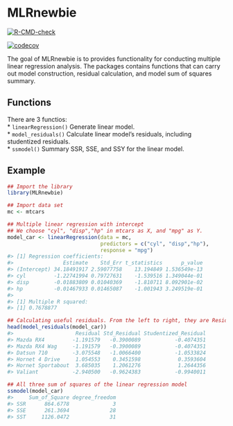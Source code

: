 
# MLRnewbie

<!-- badges: start -->

[![R-CMD-check](https://github.com/AmIACommonGuy/MLRnewbie/workflows/R-CMD-check/badge.svg)](https://github.com/AmIACommonGuy/MLRnewbie/actions)

[![codecov](https://codecov.io/gh/AmIACommonGuy/MLRnewbie/branch/main/graph/badge.svg?token=P9T8UX5W02)](https://codecov.io/gh/AmIACommonGuy/MLRnewbie)
<!-- badges: end -->

The goal of MLRnewbie is to provides functionality for conducting
multiple linear regression analysis. The packages contains functions
that can carry out model construction, residual calculation, and model
sum of squares summary.

## Functions

There are 3 functios:  
\* `linearRegression()` Generate linear model.  
\* `model_residuals()` Calculate linear model’s residuals, including
studentized residuals.  
\* `ssmodel()` Summary SSR, SSE, and SSY for the linear model.

## Example

``` r
## Import the library
library(MLRnewbie)

## Import data set
mc <- mtcars
```

``` r
## Multiple linear regression with intercept
## We choose "cyl", "disp","hp" in mtcars as X, and "mpg" as Y.
model_car <- linearRegression(data = mc, 
                              predictors = c("cyl", "disp","hp"),
                              response = "mpg")
#> [1] Regression coefficients: 
#>                Estimate    Std_Err t_statistics      p_value
#> (Intercept) 34.18491917 2.59077758    13.194849 1.536549e-13
#> cyl         -1.22741994 0.79727631    -1.539516 1.349044e-01
#> disp        -0.01883809 0.01040369    -1.810711 8.092901e-02
#> hp          -0.01467933 0.01465087    -1.001943 3.249519e-01
#> 
#> [1] Multiple R squared: 
#> [1] 0.7678877
```

``` r
## Calculating useful residuals. From the left to right, they are Residual, Std_Residual, and Studentized_Residual.
head(model_residuals(model_car))
#>                    Residual Std_Residual Studentized_Residual
#> Mazda RX4         -1.191579   -0.3900089           -0.4074351
#> Mazda RX4 Wag     -1.191579   -0.3900089           -0.4074351
#> Datsun 710        -3.075548   -1.0066400           -1.0533824
#> Hornet 4 Drive     1.054553    0.3451598            0.3593604
#> Hornet Sportabout  3.685035    1.2061276            1.2644356
#> Valiant           -2.940500   -0.9624383           -0.9940011
```

``` r
## All three sum of squares of the linear regression model
ssmodel(model_car)
#>     Sum_of_Square degree_freedom
#> SSR      864.6778              3
#> SSE      261.3694             28
#> SST     1126.0472             31
```
